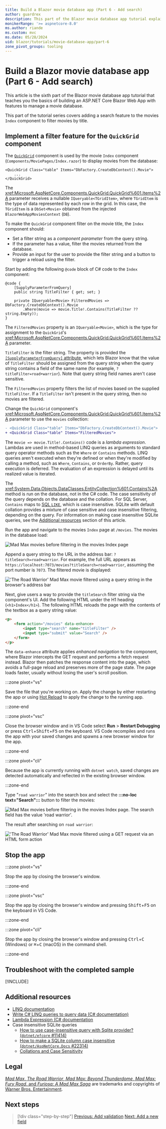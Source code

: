 ```yaml
---
title: Build a Blazor movie database app (Part 6 - Add search)
author: guardrex
description: This part of the Blazor movie database app tutorial explains how to add a search feature to filter movies by title.
monikerRange: '>= aspnetcore-8.0'
ms.author: riande
ms.custom: mvc
ms.date: 05/28/2024
uid: blazor/tutorials/movie-database-app/part-6
zone_pivot_groups: tooling
---
```

# Build a Blazor movie database app (Part 6 - Add search)

<!-- UPDATE 9.0 Activate after release

[!INCLUDE[](~/includes/not-latest-version.md)]

-->

This article is the sixth part of the Blazor movie database app tutorial that teaches you the basics of building an ASP.NET Core Blazor Web App with features to manage a movie database.

This part of the tutorial series covers adding a search feature to the movies `Index` component to filter movies by title.

## Implement a filter feature for the `QuickGrid` component

The [`QuickGrid`](xref:Microsoft.AspNetCore.Components.QuickGrid) component is used by the movie `Index` component (`Components/MoviePages/Index.razor`) to display movies from the database:

```razor
<QuickGrid Class="table" Items="DbFactory.CreateDbContext().Movie">
    ...
</QuickGrid>
```

The <xref:Microsoft.AspNetCore.Components.QuickGrid.QuickGrid%601.Items%2A> parameter receives a nullable `IQueryable<TGridItem>`, where `TGridItem` is the type of data represented by each row in the grid. In this case, the `TGridItem` is a `DbSet<Movie>` obtained from the injected `BlazorWebAppMoviesContext` (`DB`).

To make the `QuickGrid` component filter on the movie title, the `Index` component should:

* Set a filter string as a *component parameter* from the query string.
* If the parameter has a value, filter the movies returned from the database.
* Provide an input for the user to provide the filter string and a button to trigger a reload using the filter.

Start by adding the following `@code` block of C# code to the `Index` component:

```razor
@code {
    [SupplyParameterFromQuery]
    public string TitleFilter { get; set; }
    
    private IQueryable<Movie> FilteredMovies => DbFactory.CreateDbContext().Movie
        .Where(movie => movie.Title!.Contains(TitleFilter ?? string.Empty));
}
```

The `FilteredMovies` property is an `IQueryable<Movie>`, which is the type for assignment to the `QuickGrid`'s <xref:Microsoft.AspNetCore.Components.QuickGrid.QuickGrid%601.Items%2A> parameter.

`TitleFilter` is the filter string. The property is provided the [`[SupplyParameterFromQuery]` attribute](xref:Microsoft.AspNetCore.Components.SupplyParameterFromQueryAttribute), which lets Blazor know that the value of `TitleFilter` should be assigned from the query string when the query string contains a field of the same name (for example, `?titleFilter=road+warrior`). Note that query string field names aren't case sensitive.

The `FilteredMovies` property filters the list of movies based on the supplied `TitleFilter`. If a `TitleFilter` isn't present in the query string, then no movies are filtered.

Change the `QuickGrid` component's <xref:Microsoft.AspNetCore.Components.QuickGrid.QuickGrid%601.Items%2A> parameter to use the `movies` collection:

```diff
- <QuickGrid Class="table" Items="DbFactory.CreateDbContext().Movie">
+ <QuickGrid Class="table" Items="FilteredMovies">
```

The `movie => movie.Title!.Contains()` code is a *lambda expression*. Lambdas are used in method-based LINQ queries as arguments to standard query operator methods such as the `Where` or `Contains` methods. LINQ queries aren't executed when they're defined or when they're modified by calling a method, such as `Where`, `Contains`, or `OrderBy`. Rather, query execution is deferred. The evaluation of an expression is delayed until its realized value is iterated.

The <xref:System.Data.Objects.DataClasses.EntityCollection%601.Contains%2A> method is run on the database, not in the C# code. The case sensitivity of the query depends on the database and the collation. For SQL Server, `Contains` maps to [SQL `LIKE`](/sql/t-sql/language-elements/like-transact-sql), which is case insensitive. SQLite with default collation provides a mixture of case sensitive and case insensitive filtering, depending on the query. For information on making case insensitive SQLite queries, see the [Additional resources](#additional-resources) section of this article.

Run the app and navigate to the movies `Index` page at `/movies`. The movies in the database load:

![Mad Max movies before filtering in the movies Index page](~/blazor/tutorials/movie-database-app/part-6/_static/before-filtering.png)

Append a query string to the URL in the address bar: `?titleSearch=road+warrior`. For example, the full URL appears as `https://localhost:7073/movies?titleSearch=road+warrior`, assuming the port number is `7073`. The filtered movie is displayed:

!['The Road Warrior' Mad Max movie filtered using a query string in the browser's address bar](~/blazor/tutorials/movie-database-app/part-6/_static/query-string-filter-result.png)

Next, give users a way to provide the `titleSearch` filter string via the component's UI. Add the following HTML under the H1 heading (`<h1>Index</h1>`). The following HTML reloads the page with the contents of the textbox as a query string value:

```html
<p>
    <form action="/movies" data-enhance>
        <input type="search" name="titleFilter" />
        <input type="submit" value="Search" />
    </form>
</p>
```

The `data-enhance` attribute applies *enhanced navigation* to the component, where Blazor intercepts the GET request and performs a fetch request instead. Blazor then patches the response content into the page, which avoids a full-page reload and preserves more of the page state. The page loads faster, usually without losing the user's scroll position.

:::zone pivot="vs"

Save the file that you're working on. Apply the change by either restarting the app or using [Hot Reload](/visualstudio/debugger/hot-reload) to apply the change to the running app.

:::zone-end

:::zone pivot="vsc"

Close the browser window and in VS Code select **Run** > **Restart Debugging** or press <kbd>Ctrl</kbd>+<kbd>Shift</kbd>+<kbd>F5</kbd> on the keyboard. VS Code recompiles and runs the app with your saved changes and spawns a new browser window for the app.

:::zone-end

:::zone pivot="cli"

Because the app is currently running with `dotnet watch`, saved changes are detected automatically and reflected in the existing browser window.

:::zone-end

Type "`road warrior`" into the search box and select the **:::no-loc text="Search":::** button to filter the movies:

![Mad Max movies before filtering in the movies Index page. The search field has the value 'road warrior'.](~/blazor/tutorials/movie-database-app/part-6/_static/form-filter.png)

The result after searching on `road warrior`:

!['The Road Warrior' Mad Max movie filtered using a GET request via an HTML form action](~/blazor/tutorials/movie-database-app/part-6/_static/form-filter-result.png)

## Stop the app

:::zone pivot="vs"

Stop the app by closing the browser's window.

:::zone-end

:::zone pivot="vsc"

Stop the app by closing the browser's window and pressing <kbd>Shift</kbd>+<kbd>F5</kbd> on the keyboard in VS Code.

:::zone-end

:::zone pivot="cli"

Stop the app by closing the browser's window and pressing <kbd>Ctrl</kbd>+<kbd>C</kbd> (Windows) or <kbd>⌘</kbd>+<kbd>C</kbd> (macOS) in the command shell.

:::zone-end

## Troubleshoot with the completed sample

[!INCLUDE[](~/blazor/tutorials/movie-database-app/includes/troubleshoot.md)]

## Additional resources

* [LINQ documentation](/dotnet/csharp/programming-guide/concepts/linq/)
* [Write C# LINQ queries to query data (C# documentation)](/dotnet/csharp/programming-guide/concepts/linq/query-syntax-and-method-syntax-in-linq)
* [Lambda Expression (C# documentation](/dotnet/csharp/programming-guide/statements-expressions-operators/lambda-expressions)
* Case insensitive SQLite queries
  * [How to use case-insensitive query with Sqlite provider? (`dotnet/efcore` #11414)](https://github.com/dotnet/efcore/issues/11414)
  * [How to make a SQLite column case insensitive (`dotnet/AspNetCore.Docs` #22314)](https://github.com/dotnet/AspNetCore.Docs/issues/22314)
  * [Collations and Case Sensitivity](/ef/core/miscellaneous/collations-and-case-sensitivity)

## Legal

[*Mad Max*, *The Road Warrior*, *Mad Max: Beyond Thunderdome*, *Mad Max: Fury Road*, and *Furiosa: A Mad Max Saga*](https://warnerbros.fandom.com/wiki/Mad_Max_(franchise)) are trademarks and copyrights of [Warner Bros. Entertainment](https://www.warnerbros.com/).

## Next steps

> [!div class="step-by-step"]
> [Previous: Add validation](xref:blazor/tutorials/movie-database-app/part-5)
> [Next: Add a new field](xref:blazor/tutorials/movie-database-app/part-7)
